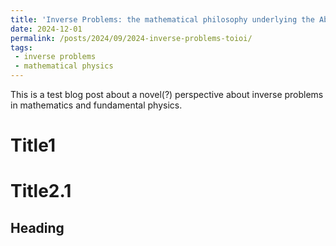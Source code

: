 ```yaml
---
title: 'Inverse Problems: the mathematical philosophy underlying the Abstract Theory of Indirect Observation and Inference'
date: 2024-12-01
permalink: /posts/2024/09/2024-inverse-problems-toioi/
tags:
 - inverse problems
 - mathematical physics
---
```


This is a test blog post about a novel(?) perspective about inverse problems in mathematics and fundamental physics.

Title1
======

Title2.1
======

Heading
------